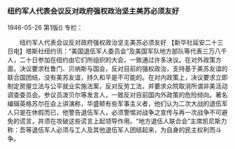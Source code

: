 ### 纽约军人代表会议反对政府强权政治坚主美苏必须友好

1946-05-26
第1版()
专栏：

　　纽约军人代表会议反对政府强权政治坚主美苏必须友好
    【新华社延安二十三日电】塔斯社纽约讯：“美国退伍军人委员会”及美国军队地方部队等代表三万八千人，二十日参加在纽约由它们所组织的大会，一致通过许多决议。在对外政策方面，决议要求杜鲁门、贝纳斯与国会，反对目前的强权政治，支持基于美苏友谊的联合国团结，没有美苏友谊，持久和平是不可能的。在对内政策上，决议要求立即制定房屋立法与公平就业实施法案，反对反劳工法，并要求众院取消所谓非美活动调查委员会。参议员泼贝尔等发言人，一致反对目前国内外政策的危险倾向。著名编辑英格苏尔在会上讲演称，华盛顿有些军事主义者，他们认为二次大战的退伍军人只是在休假而已，他警告退伍军人，必须警惕对战争之宣传与再一次战争不可避免的谎言，并须在攻破这些谎言上起领导作用。“地方退伍人联合会”主席凯尼斯力称：吾等退伍军人必须与工人及其他退伍军人团结起来，为自身的民主权利而斗争。
